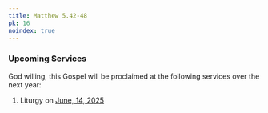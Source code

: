 ```yaml
---
title: Matthew 5.42-48
pk: 16
noindex: true
---
```


### Upcoming Services

God willing, this Gospel will be proclaimed at the following services over the next year:


1. Liturgy on [June, 14, 2025](https://orthocal.info/readings/gregorian/2025/06/14/)
